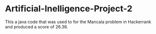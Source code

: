 # Artificial-Inelligence-Project-2

This a java code that was used to for the Mancala problem in Hackerrank and produced a score of 26.36.

